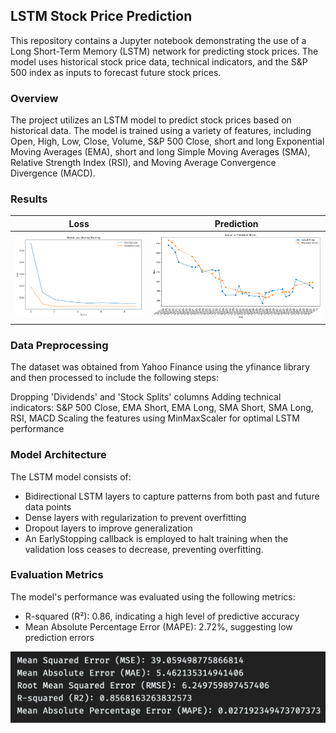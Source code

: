 ## LSTM Stock Price Prediction
This repository contains a Jupyter notebook demonstrating the use of a Long Short-Term Memory (LSTM) network for predicting stock prices. The model uses historical stock price data, technical indicators, and the S&P 500 index as inputs to forecast future stock prices.

### Overview
The project utilizes an LSTM model to predict stock prices based on historical data. The model is trained using a variety of features, including Open, High, Low, Close, Volume, S&P 500 Close, short and long Exponential Moving Averages (EMA), short and long Simple Moving Averages (SMA), Relative Strength Index (RSI), and Moving Average Convergence Divergence (MACD).

### Results
Loss             |  Prediction
:-------------------------:|:-------------------------:
![Model](https://github.com/Jason-Wuuuu/stock_price_prediction/blob/main/output/loss.png) | ![Model](https://github.com/Jason-Wuuuu/stock_price_prediction/blob/main/output/prediction.png)


### Data Preprocessing
The dataset was obtained from Yahoo Finance using the yfinance library and then processed to include the following steps:

Dropping 'Dividends' and 'Stock Splits' columns
Adding technical indicators: S&P 500 Close, EMA Short, EMA Long, SMA Short, SMA Long, RSI, MACD
Scaling the features using MinMaxScaler for optimal LSTM performance

### Model Architecture
The LSTM model consists of:
- Bidirectional LSTM layers to capture patterns from both past and future data points
- Dense layers with regularization to prevent overfitting
- Dropout layers to improve generalization
- An EarlyStopping callback is employed to halt training when the validation loss ceases to decrease, preventing overfitting.

### Evaluation Metrics
The model's performance was evaluated using the following metrics:
- R-squared (R²): 0.86, indicating a high level of predictive accuracy
- Mean Absolute Percentage Error (MAPE): 2.72%, suggesting low prediction errors


![Model](https://github.com/Jason-Wuuuu/stock_price_prediction/blob/main/output/score.png)
